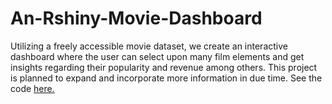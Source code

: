 # An-Rshiny-Movie-Dashboard
Utilizing a freely accessible movie dataset, we create an interactive dashboard where the user can select upon many film elements and get insights regarding their popularity and revenue among others. This project
is planned to expand and incorporate more information in due time. 
See the code [here.](https://github.com/stavralf/An-Rshiny-Movie-Dashboard/blob/main/myapp/app.R)
